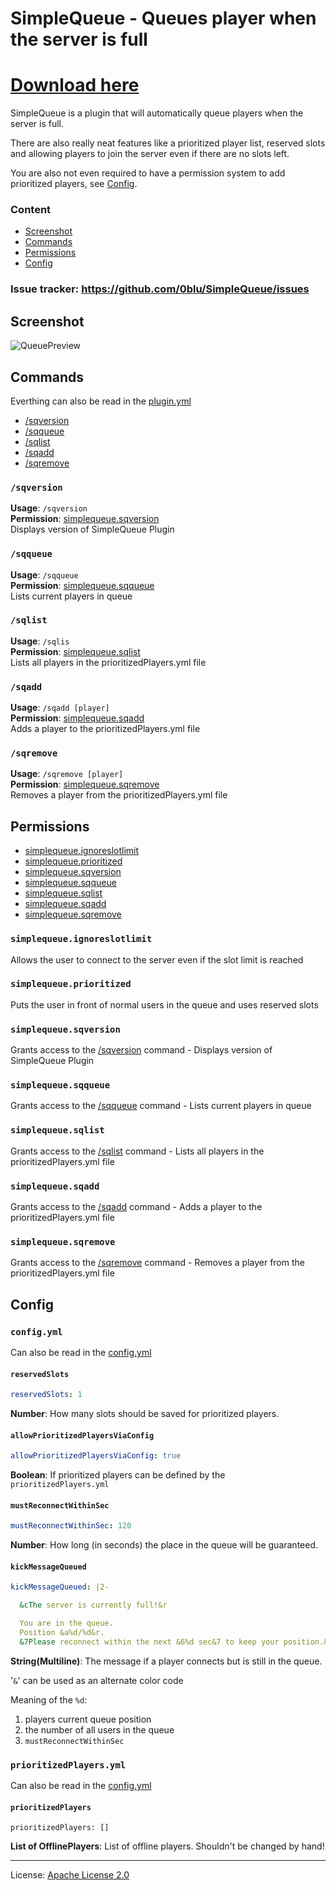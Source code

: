 # SimpleQueue - Queues player when the server is full

# [Download here](https://github.com/0blu/SimpleQueue/releases)

SimpleQueue is a plugin that will automatically queue players when the server is full.

There are also really neat features like a prioritized player list, reserved slots and allowing players to join the server even if there are no slots left.

You are also not even required to have a permission system to add prioritized players, see [Config](#config).

### Content
- [Screenshot](#screenshot)
- [Commands](#commands)
- [Permissions](#permissions)
- [Config](#config)

### Issue tracker: https://github.com/0blu/SimpleQueue/issues

## Screenshot
![QueuePreview](https://i.imgur.com/UQXZg5U.png)


## Commands
Everthing can also be read in the [plugin.yml](./src/main/java/resources/plugin.yml)
- [/sqversion](#sqversion)
- [/sqqueue](#sqqueue)
- [/sqlist](#sqlist)
- [/sqadd](#sqadd)
- [/sqremove](#sqremove)

### ``/sqversion``

**Usage**: ``/sqversion``<br />
**Permission**: [simplequeue.sqversion](#simplequeuesqversion)<br />
Displays version of SimpleQueue Plugin

### ``/sqqueue``

**Usage**: ``/sqqueue``<br />
**Permission**: [simplequeue.sqqueue](#simplequeuesqqueue)<br />
Lists current players in queue

### ``/sqlist``

**Usage**: ``/sqlis``<br />
**Permission**: [simplequeue.sqlist](#simplequeuesqlist)<br />
Lists all players in the prioritizedPlayers.yml file

### ``/sqadd``

**Usage**: ``/sqadd [player]``<br />
**Permission**: [simplequeue.sqadd](#simplequeuesqadd)<br />
Adds a player to the prioritizedPlayers.yml file

### ``/sqremove``

**Usage**: ``/sqremove [player]``<br />
**Permission**: [simplequeue.sqremove](#simplequeuesqremove)<br />
Removes a player from the prioritizedPlayers.yml file



## Permissions
- [simplequeue.ignoreslotlimit](#simplequeueignoreslotlimit)
- [simplequeue.prioritized](#simplequeueprioritized)
- [simplequeue.sqversion](#simplequeuesqversion)
- [simplequeue.sqqueue](#simplequeuesqqueue)
- [simplequeue.sqlist](#simplequeuesqlist)
- [simplequeue.sqadd](#simplequeuesqadd)
- [simplequeue.sqremove](#simplequeuesqremove)

### ``simplequeue.ignoreslotlimit``
Allows the user to connect to the server even if the slot limit is reached

### ``simplequeue.prioritized``
Puts the user in front of normal users in the queue and uses reserved slots

### ``simplequeue.sqversion``
Grants access to the [/sqversion](#sqversion) command - Displays version of SimpleQueue Plugin

### ``simplequeue.sqqueue``
Grants access to the [/sqqueue](#sqqueue) command - Lists current players in queue

### ``simplequeue.sqlist``
Grants access to the [/sqlist](#sqlist) command - Lists all players in the prioritizedPlayers.yml file

### ``simplequeue.sqadd``
Grants access to the [/sqadd](#sqadd) command - Adds a player to the prioritizedPlayers.yml file

### ``simplequeue.sqremove``
Grants access to the [/sqremove](#sqremove) command - Removes a player from the prioritizedPlayers.yml file


## Config

### ``config.yml``

Can also be read in the [config.yml](./src/main/java/resources/defaultConfig/config.yml)

#### ``reservedSlots``
```yaml
reservedSlots: 1
```

**Number**: How many slots should be saved for prioritized players.

#### ``allowPrioritizedPlayersViaConfig``
```yaml
allowPrioritizedPlayersViaConfig: true
```
**Boolean**: If prioritized players can be defined by the ``prioritizedPlayers.yml``



#### ``mustReconnectWithinSec``
```yaml
mustReconnectWithinSec: 120
```
**Number**: How long (in seconds) the place in the queue will be guaranteed.


#### ``kickMessageQueued``
```yaml
kickMessageQueued: |2-

  &cThe server is currently full!&r

  You are in the queue.
  Position &a%d/%d&r.
  &7Please reconnect within the next &6%d sec&7 to keep your position.&r

```
**String(Multiline)**: The message if a player connects but is still in the queue.

'``&``' can be used as an alternate color code

Meaning of the ``%d``:
1. players current queue position
2. the number of all users in the queue
3. ``mustReconnectWithinSec``

### ``prioritizedPlayers.yml``

Can also be read in the [config.yml](./src/main/java/resources/defaultConfig/prioritizedPlayers.yml)

#### ``prioritizedPlayers``
```
prioritizedPlayers: []
```

**List of OfflinePlayers**: List of offline players. Shouldn't be changed by hand! 

---

License: [Apache License 2.0](./LICENSE.txt)


